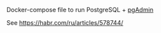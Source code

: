 Docker-compose file to run PostgreSQL + [pgAdmin](https://www.pgadmin.org)

See https://habr.com/ru/articles/578744/